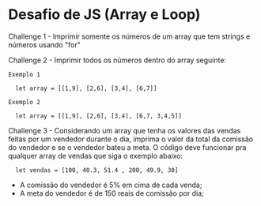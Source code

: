 # Desafio de JS (Array e Loop)

Challenge 1 - Imprimir somente os números de um array que tem strings e números usando "for"

Challenge 2 - Imprimir todos os números dentro do array seguinte:

    Exemplo 1

      let array = [[1,9], [2,6], [3,4], [6,7]]

    Exemplo 2

      let array = [[1,9], [2,6], [3,4], [6,7, 3,4,5]]

  Challenge 3 - Considerando um array que tenha os valores das vendas feitas por um vendedor durante o dia, imprima o valor da total da comissão do vendedor e se o vendedor bateu a meta.
  O código deve funcionar pra qualquer array de vendas que siga o exemplo abaixo:

      let vendas = [100, 40.3, 51.4 , 200, 49.9, 30]

* A comissão do vendedor é 5% em cima de cada venda;
* A meta do vendedor é de 150 reais de comissão por dia;
